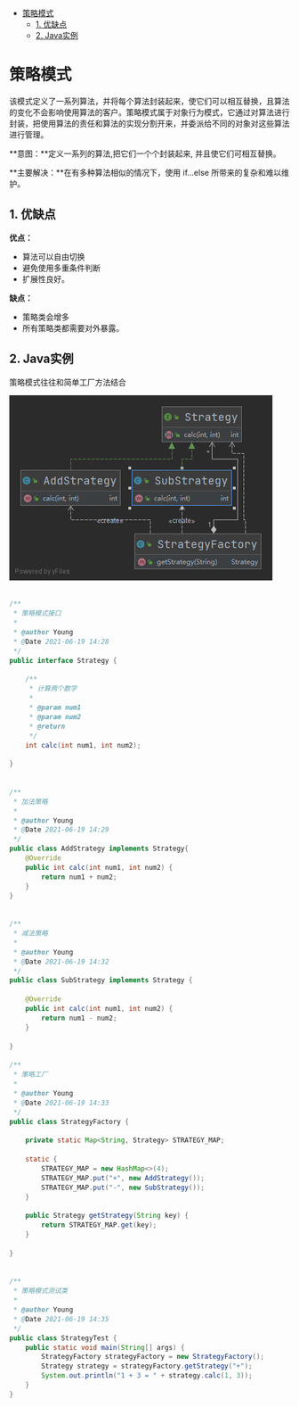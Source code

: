 - [策略模式](#策略模式)
    - [1. 优缺点](#1-优缺点)
    - [2. Java实例](#2-java实例)

# 策略模式

该模式定义了一系列算法，并将每个算法封装起来，使它们可以相互替换，且算法的变化不会影响使用算法的客户。策略模式属于对象行为模式，它通过对算法进行封装，把使用算法的责任和算法的实现分割开来，并委派给不同的对象对这些算法进行管理。

**意图：**定义一系列的算法,把它们一个个封装起来, 并且使它们可相互替换。

**主要解决：**在有多种算法相似的情况下，使用 if...else 所带来的复杂和难以维护。

## 1. 优缺点

**优点：**

- 算法可以自由切换
- 避免使用多重条件判断
- 扩展性良好。

**缺点：**

- 策略类会增多
- 所有策略类都需要对外暴露。

## 2. Java实例

策略模式往往和简单工厂方法结合

![](./images/StrategyPattern.png)

```java

/**
 * 策略模式接口
 *
 * @author Young
 * @Date 2021-06-19 14:28
 */
public interface Strategy {

    /**
     * 计算两个数字
     *
     * @param num1
     * @param num2
     * @return
     */
    int calc(int num1, int num2);

}


/**
 * 加法策略
 *
 * @author Young
 * @Date 2021-06-19 14:29
 */
public class AddStrategy implements Strategy{
    @Override
    public int calc(int num1, int num2) {
        return num1 + num2;
    }
}


/**
 * 减法策略
 *
 * @author Young
 * @Date 2021-06-19 14:32
 */
public class SubStrategy implements Strategy {

    @Override
    public int calc(int num1, int num2) {
        return num1 - num2;
    }

}

/**
 * 策略工厂
 *
 * @author Young
 * @Date 2021-06-19 14:33
 */
public class StrategyFactory {

    private static Map<String, Strategy> STRATEGY_MAP;

    static {
        STRATEGY_MAP = new HashMap<>(4);
        STRATEGY_MAP.put("+", new AddStrategy());
        STRATEGY_MAP.put("-", new SubStrategy());
    }

    public Strategy getStrategy(String key) {
        return STRATEGY_MAP.get(key);
    }

}


/**
 * 策略模式测试类
 *
 * @author Young
 * @Date 2021-06-19 14:35
 */
public class StrategyTest {
    public static void main(String[] args) {
        StrategyFactory strategyFactory = new StrategyFactory();
        Strategy strategy = strategyFactory.getStrategy("+");
        System.out.println("1 + 3 = " + strategy.calc(1, 3));
    }
}


```


